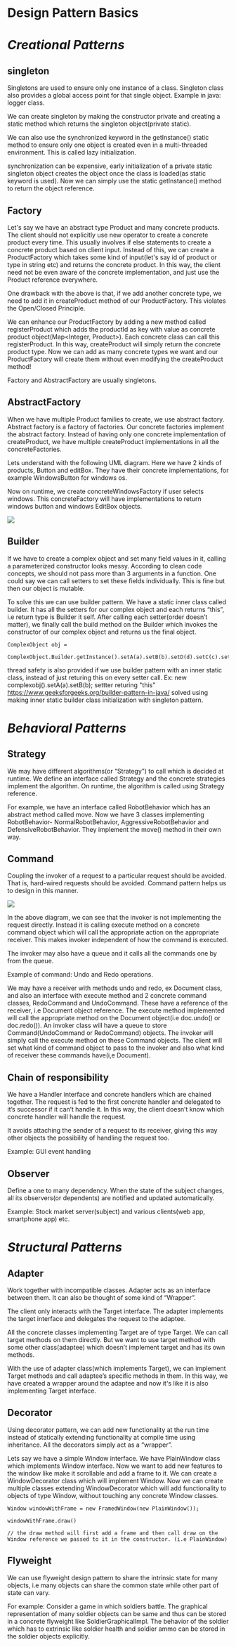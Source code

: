 # Design Pattern Basics



# ***Creational Patterns***

## singleton




Singletons are used to ensure only one instance of a class. Singleton class also provides a global access point for that single object. Example in java: logger class.

We can create singleton by making the constructor private and creating a static method which returns the singleton object(private static).

  

We can also use the synchronized keyword in the getInstance() static method to ensure only one object is created even in a multi-threaded environment. This is called lazy initialization.

  

synchronization can be expensive, early initialization of a private static singleton object creates the object once the class is loaded(as static keyword is used). Now we can simply use the static getInstance() method to return the object reference.

  

## Factory

Let's say we have an abstract type Product and many concrete products. The client should not explicitly use new operator to create a concrete product every time. This usually involves if else statements to create a concrete product based on client input. Instead of this, we can create a ProductFactory which takes some kind of input(let's say id of product or type in string etc) and returns the concrete product. In this way, the client need not be even aware of the concrete implementation, and just use the Product reference everywhere.

  

One drawback with the above is that, if we add another concrete type, we need to add it in createProduct method of our ProductFactory. This violates the Open/Closed Principle.

  

We can enhance our ProductFactory by adding a new method called registerProduct which adds the productId as key with value as concrete product object(Map<Integer, Product>). Each concrete class can call this registerProduct. In this way, createProduct will simply return the concrete product type. Now we can add as many concrete types we want and our ProductFactory will create them without even modifying the createProduct method!

  

Factory and AbstractFactory are usually singletons.

  

## AbstractFactory

  

When we have multiple Product families to create, we use abstract factory. Abstract factory is a factory of factories. Our concrete factories implement the abstract factory. Instead of having only one concrete implementation of createProduct, we have multiple createProduct implementations in all the concreteFactories.

  

Lets understand with the following UML diagram. Here we have 2 kinds of products, Button and editBox. They have their concrete implementations, for example WindowsButton for windows os.

  

Now on runtime, we create concreteWindowsFactory if user selects windows. This concreteFactory will have implementations to return windows button and windows EditBox objects.

  

![](https://lh6.googleusercontent.com/moCsZfzibm3pVnHEq8RsnVH3xQoafQ119PMYQJKBP19YyyPfrl3StSXbdPE-UUXXGdCdLgeL9ucbbynjZe4ETPjMFuLdJmvVY2NuYHoH_3WqY3-4TVur7f6GXlCHNKwdMldIQ1gP)

  
  

## Builder


If we have to create a complex object and set many field values in it, calling a parameterized constructor looks messy. According to clean code concepts, we should not pass more than 3 arguments in a function. One could say we can call setters to set these fields individually. This is fine but then our object is mutable.

  

To solve this we can use builder pattern. We have a static inner class called builder. It has all the setters for our complex object and each returns “this”, i.e return type is Builder it self. After calling each setter(order doesn’t matter), we finally call the build method on the Builder which invokes the constructor of our complex object and returns us the final object.

  

    ComplexObject obj =
    
    ComplexObject.Builder.getInstance().setA(a).setB(b).setD(d).setC(c).setF(f).build();

  
thread safety is also provided if we use builder pattern with an inner static class, instead of just returing this on every setter call. Ex: new complexobj().setA(a).setB(b); settter returing "this"
https://www.geeksforgeeks.org/builder-pattern-in-java/
solved using making inner static builder class initialization with singleton pattern.


# ***Behavioral Patterns***

  

## Strategy

  

We may have different algorithms(or “Strategy”) to call which is decided at runtime. We define an interface called Strategy and the concrete strategies implement the algorithm. On runtime, the algorithm is called using Strategy reference.

  

For example, we have an interface called RobotBehavior which has an abstract method called move. Now we have 3 classes implementing RobotBehavior- NormalRobotBehavior, AggressiveRobotBehavior and DefensiveRobotBehavior. They implement the move() method in their own way.

  

## Command

Coupling the invoker of a request to a particular request should be avoided. That is, hard-wired requests should be avoided. Command pattern helps us to design in this manner.

  

![](https://lh6.googleusercontent.com/d4csQsIOqg7Ahd8eKEXJ3Uv-q-vgUCD25zdGfb4vXE62VD_b2m4kYXL3CCbVK1ZMr19jne9dGNVXfE1dDQCzn4M-f9OOvX8edhPDUHnkF55V0VaG0vbdv7lbObQMrClMJJA6sqM5)

  

In the above diagram, we can see that the invoker is not implementing the request directly. Instead it is calling execute method on a concrete command object which will call the appropriate action on the appropriate receiver. This makes invoker independent of how the command is executed.

  

The invoker may also have a queue and it calls all the commands one by from the queue.

  

Example of command: Undo and Redo operations.

  

We may have a receiver with methods undo and redo, ex Document class, and also an interface with execute method and 2 concrete command classes, RedoCommand and UndoCommand. These have a reference of the receiver, i.e Document object reference. The execute method implemented will call the appropriate method on the Document object(i.e doc.undo() or doc.redo()). An invoker class will have a queue to store Command(UndoCommand or RedoCommand) objects. The invoker will simply call the execute method on these Command objects. The client will set what kind of command object to pass to the invoker and also what kind of receiver these commands have(i,e Document).

  
  

## Chain of responsibility

We have a Handler interface and concrete handlers which are chained together. The request is fed to the first concrete handler and delegated to it’s successor if it can’t handle it. In this way, the client doesn’t know which concrete handler will handle the request.

  

It avoids attaching the sender of a request to its receiver, giving this way other objects the possibility of handling the request too.

  

Example: GUI event handling

  

## Observer

Define a one to many dependency. When the state of the subject changes, all its observers(or dependents) are notified and updated automatically.

  

Example: Stock market server(subject) and various clients(web app, smartphone app) etc.

  
  

# ***Structural Patterns***



## Adapter

  

Work together with incompatible classes. Adapter acts as an interface between them. It can also be thought of some kind of “Wrapper”.

  

The client only interacts with the Target interface. The adapter implements the target interface and delegates the request to the adaptee.

  

All the concrete classes implementing Target are of type Target. We can call target methods on them directly. But we want to use target method with some other class(adaptee) which doesn’t implement target and has its own methods.

  

With the use of adapter class(which implements Target), we can implement Target methods and call adaptee’s specific methods in them. In this way, we have created a wrapper around the adaptee and now it's like it is also implementing Target interface.

  

## Decorator


Using decorator pattern, we can add new functionality at the run time instead of statically extending functionality at compile time using inheritance. All the decorators simply act as a “wrapper”.

  

Lets say we have a simple Window interface. We have PlainWindow class which implements Window interface. Now we want to add new features to the window like make it scrollable and add a frame to it. We can create a WindowDecorator class which will implement Window. Now we can create multiple classes extending WindowDecorator which will add functionality to objects of type Window, without touching any concrete Window classes.

  

    Window windowWithFrame = new FramedWindow(new PlainWindow());
    
    windowWithFrame.draw()

    // the draw method will first add a frame and then call draw on the Window reference we passed to it in the constructor. (i.e PlainWindow)

  

## Flyweight


We can use flyweight design pattern to share the intrinsic state for many objects, i.e many objects can share the common state while other part of state can vary.

  

For example: Consider a game in which soldiers battle. The graphical representation of many soldier objects can be same and thus can be stored in a concrete flyweight like SoldierGraphicalImpl. The behavior of the soldier which has to extrinsic like soldier health and soldier ammo can be stored in the soldier objects explicitly.
